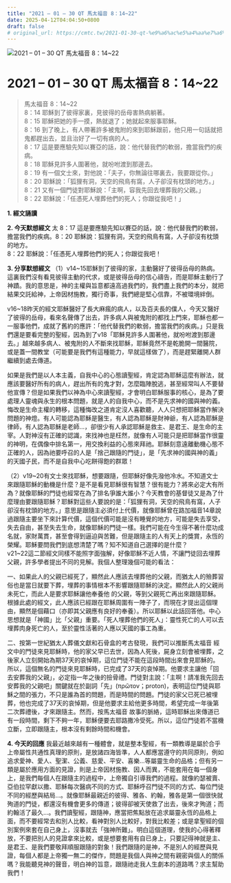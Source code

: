 ```yaml
---
title: "2021 – 01 – 30 QT 馬太福音 8：14~22"
date: 2025-04-12T04:04:50+0800
draft: false
# original_url: https://cmtc.tw/2021-01-30-qt-%e9%a6%ac%e5%a4%aa%e7%a6%8f%e9%9f%b3-8%ef%bc%9a1422
---
```


![2021 – 01 – 30 QT 馬太福音 8：14\~22](/images/qt.jpg   "2021 – 01 – 30 QT 馬太福音 8：14\~22")

# 2021 – 01 – 30 QT 馬太福音 8：14\~22

> 馬太福音 8：14\~22  
> 8：14 耶穌到了彼得家裏，見彼得的岳母害熱病躺著。  
> 8：15 耶穌把她的手一摸，熱就退了；她就起來服事耶穌。  
> 8：16 到了晚上，有人帶著許多被鬼附的來到耶穌跟前，他只用一句話就把鬼都趕出去，並且治好了一切有病的人。  
> 8：17 這是要應驗先知以賽亞的話，說：他代替我們的軟弱，擔當我們的疾病。  
> 8：18 耶穌見許多人圍著他，就吩咐渡到那邊去。  
> 8：19 有一個文士來，對他說：「夫子，你無論往哪裏去，我要跟從你。」  
> 8：20 耶穌說：「狐狸有洞，天空的飛鳥有窩，人子卻沒有枕頭的地方。」  
> 8：21 又有一個門徒對耶穌說：「主啊，容我先回去埋葬我的父親。」  
> 8：22 耶穌說：「任憑死人埋葬他們的死人；你跟從我吧！」

**1. 經文誦讀**

**2.  今天默想經文**
太 8：17 這是要應驗先知以賽亞的話，說：他代替我們的軟弱，擔當我們的疾病。8：20 耶穌說：狐狸有洞，天空的飛鳥有窩，人子卻沒有枕頭的地方。  
8：22 耶穌說：「任憑死人埋葬他們的死人；你跟從我吧！

**3. 分享默想經文**
（1）v14\~15耶穌到了彼得的家，主動醫好了彼得岳母的熱病。這裏我們沒有看見彼得主動的代求，或是彼得岳母的信心禱告，而是耶穌主動行了神蹟。我的意思是，神的主權與旨意都遠高過我們的，我們盡上我們的本分，就把結果交託給神，上帝因材施教，獨行奇事，我們總是堅心信靠，不被環境絆倒。

v16\~18昨天的經文耶穌醫好了長大麻瘋的病人，以及百夫長的僕人，今天又醫好了彼得的岳母，看來名聲傳了出去，許多病人與被鬼附的都找上門來，耶穌也都一一服事他們，成就了舊約的應許：「他代替我們的軟弱，擔當我們的疾病。」只是我們還是要看完整的聖經，因為到了v18「耶穌見許多人圍著他，就吩咐渡到那邊去。」越來越多病人、被鬼附的人不斷來找耶穌，耶穌竟然不是乾脆開一間醫院，或是蓋一間教堂（可能要是我們有這種能力，早就這樣做了），而是趕緊離開人群繼續到處去傳道。

如果是我們是以人本主義，自我中心的心態讀聖經，肯定認為耶穌這麼有辦法，就應該要醫好所有的病人，趕出所有的鬼才對，怎麼臨陣脫逃，甚至經常叫人不要替他宣傳？但是如果我們以神為中心來讀聖經，才會明白耶穌服事的核心，是為了要處理人靈魂與永生的根本問題，就是人的自我中心，而不是先求神的國與神的義。悔改是生命主權的轉移，這種悔改之道肯定沒人喜歡聽，人人只想把耶穌當作解決問題的神燈。有人可能認為耶穌是醫生，有人認為耶穌是財神爺，有人認為耶穌是律師，有人認為耶穌是老師…，卻很少有人承認耶穌是救主、是君王、是生命的主宰。人對神沒有正確的認識，來找神也是枉然，就像有人可能只是把耶穌當作很靈的神明，在偶像中排名第一，用交換利益的心態來拜祂。耶穌刻意遠離動機心態不正確的人，因為祂要呼召的人是「捨己跟隨的門徒」，是「先求神的國與神的義」的天國子民，而不是自我中心吃餅得飽的群眾！

（2）v19\~20有文士來找耶穌，想要跟隨，但耶穌好像先潑他冷水。不知道文士來跟隨耶穌的動機是什麼？是不是看見耶穌很有智慧？很有能力？將來必定大有所為？就像耶穌的門徒也經常在為了排名爭誰大誰小？今天教會的基督徒又是為了什麼理由要跟隨耶穌？耶穌對這些人要說的是：「狐狸有洞，天空的飛鳥有窩，人子卻沒有枕頭的地方。」意思是跟隨主必須付上代價，就像耶穌曾在路加福音14章說過跟隨主要坐下來計算代價，這個代價可能是沒有睡覺的地方，可能是失去享受，失去自由，甚至失去生命，就像耶穌的門徒一樣。我們可能在今生得不著什麼功成名就，家財萬貫，甚至會得到逼迫與苦難，但是跟隨主的人有天上的獎賞，永恆的榮耀。耶穌要問我們到底想清楚了嗎？知不知道自己選擇的是什麼？  
v21\~22這二節經文同樣不能照字面強解，好像耶穌不近人情，不讓門徒回去埋葬父親，許多學者提出不同的見解。我個人整理幾個可能的看法：

一、如果此人的父親已經死了，顯然此人應該去埋葬他的父親，而猶太人的殮葬習俗也是當日就要下葬，埋葬的事情根本不影響跟隨耶穌的決定。顯然此人的父親尚未死亡，而此人是要求耶穌讓他奉養他 的父親，等到父親死亡再出來跟隨耶穌。根據此處的經文，此人應該已經跟在耶穌周圍有一陣子了，而現在才提出這個理由，顯然是個藉口（亦即其父親應有良好的奉養）。所以耶穌以此話回答他。中心思想就是「神國」比「父親」重要。「死人埋葬他們的死人」：靈性死亡的人可以去埋葬肉身死亡的人，至於靈性活著的人應以天國的事工為重。

二、按第一世紀猶太人葬儀文獻和石骨盒的考古發現，我們可以推斷馬太福音 經文中的門徒來見耶穌時，他的家父早已去世，因為人死後，屍身立刻會被埋葬，之後家人立刻開始為期37天的哀悼期，這位門徒不能在這段時間出來會見耶穌的。所以，這個無名的門徒來見耶穌時，已完成了37天的哀悼期。他要求主讓他「回去安葬我的父親」，必定指一年之後的撿骨禮。門徒對主說：「主啊！請准我先回去安葬我的父親吧」關鍵就在於副詞「先」(πρῶτον；proton)，表明這位門徒與耶穌之間的張力，不只是誰為首的問題，而是時間的問題。門徒的家父已死已被埋葬，他也完成了37天的哀悼期，但是他要求主給他更多時間，希望完成一年後第二次葬禮後，才來跟隨主。然而，按馬太福音 故事的脈絡，這時耶穌出來傳道已有一段時間，剩下不夠一年，耶穌便要去耶路撒冷受死。所以，這位門徒若不當機立斷，立即跟隨主，根本沒有剩餘時間和機會。

**4. 今天的回應**
我最近越來越有一種體會，就是整本聖經，有一類教導是屬於合乎上帝屬性共通性真理的原則，是放諸四海皆準，人人都應當遵守的共同原則，例如追求愛神、愛人、聖潔、公義、慈愛、平安、喜樂…等屬靈生命的品格；但有另一類是屬於應用方面的見證，則是上帝因材施教、因人而異，不能套用在每一個身上，是我們每個人在跟隨主的過程中，上帝獨自引導我們的過程。就像約瑟被賣、亞伯拉罕獻以撒、耶穌每次醫病不同的方式、耶穌呼召門徒不同的方式、每位門徒不同的經歷與結局…。就像耶穌最親近的彼得、雅各、約翰，雅各是第一個很快就殉道的門徒，都還沒有機會更多的傳道；彼得卻被天使救了出去，後來才殉道；而約翰活了最久…。我們讀聖經，跟隨神，應當把焦點放在追求屬靈永恆的品格上面，而不要經常去和別人比較，看神對別人比較好，對我比較差；或是拿聖經的個別案例來套在自己身上，沒事就去「強神所難」。明白這個道理，使我的心得著釋放，不要把別人的見證拿來比較，或是想要套用有自已身上，只要記得神就是主、是君王、是我們要敬拜順服跟隨的對象！我們跟隨的是神，不是別人的經歷與見證，每個人都是上帝獨一無二的傑作，問題是我個人與神之間有親密與個人的關係嗎？我能聽見神的聲音，明白神的旨意，跟隨祂走我人生劇本的道路嗎？求主幫助我們！
